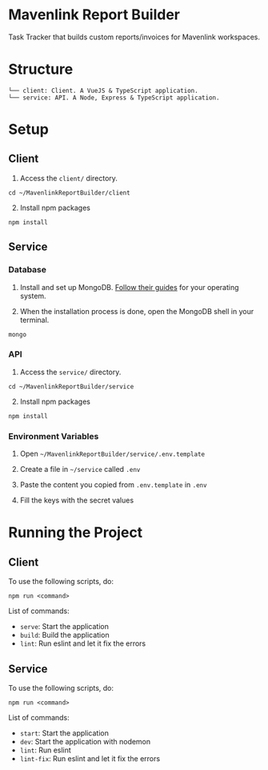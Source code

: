 # Mavenlink Report Builder

Task Tracker that builds custom reports/invoices for Mavenlink workspaces.

# Structure

```
└── client: Client. A VueJS & TypeScript application.
└── service: API. A Node, Express & TypeScript application.
```

# Setup

## Client

1. Access the `client/` directory.

```
cd ~/MavenlinkReportBuilder/client
```

2. Install npm packages

```
npm install
```

## Service

### Database

1. Install and set up MongoDB. [Follow their guides](https://docs.mongodb.com/manual/administration/install-community/) for your operating system.

2. When the installation process is done, open the MongoDB shell in your terminal.

```
mongo
```

### API

1. Access the `service/` directory.

```
cd ~/MavenlinkReportBuilder/service
```

2. Install npm packages

```
npm install
```

### Environment Variables

1. Open `~/MavenlinkReportBuilder/service/.env.template`

2. Create a file in `~/service` called `.env`

3. Paste the content you copied from `.env.template` in `.env`

4. Fill the keys with the secret values

# Running the Project

## Client

To use the following scripts, do:

```
npm run <command>
```

List of commands:
- `serve`: Start the application
- `build`: Build the application
- `lint`: Run eslint and let it fix the errors

## Service

To use the following scripts, do:

```
npm run <command>
```

List of commands:
- `start`: Start the application
- `dev`: Start the application with nodemon
- `lint`: Run eslint
- `lint-fix`: Run eslint and let it fix the errors

